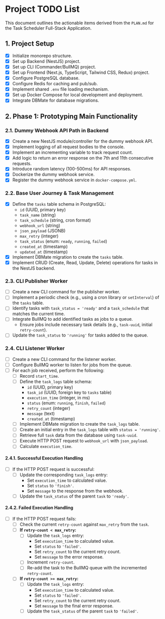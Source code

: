 # Project TODO List

This document outlines the actionable items derived from the `PLAN.md` for the Task Scheduler Full-Stack Application.

## 1. Project Setup

-   [x] Initialize monorepo structure.
-   [x] Set up Backend (NestJS) project.
-   [x] Set up CLI (Commander/BullMQ) project.
-   [x] Set up Frontend (Next.js, TypeScript, Tailwind CSS, Redux) project.
-   [x] Configure PostgreSQL database.
-   [x] Configure Redis for caching and pub/sub.
-   [x] Implement shared `.env` file loading mechanism.
-   [x] Set up Docker Compose for local development and deployment.
-   [x] Integrate DBMate for database migrations.

## 2. Phase 1: Prototyping Main Functionality

### 2.1. Dummy Webhook API Path in Backend

-   [x] Create a new NestJS module/controller for the dummy webhook API.
-   [x] Implement logging of all request bodies to the console.
-   [x] Implement an incrementing variable to track request count.
-   [x] Add logic to return an error response on the 7th and 11th consecutive requests.
-   [x] Introduce random latency (100-500ms) for API responses.
-   [x] Dockerize the dummy webhook service.
-   [x] Register the dummy webhook service in `docker-compose.yml`.

### 2.2. Base User Journey & Task Management

-   [x] Define the `tasks` table schema in PostgreSQL:
    -   `id` (UUID, primary key)
    -   `task_name` (string)
    -   `task_schedule` (string, cron format)
    -   `webhook_url` (string)
    -   `json_payload` (JSONB)
    -   `max_retry` (integer)
    -   `task_status` (enum: `ready`, `running`, `failed`)
    -   `created_at` (timestamp)
    -   `updated_at` (timestamp)
-   [x] Implement DBMate migration to create the `tasks` table.
-   [x] Implement CRUD (Create, Read, Update, Delete) operations for tasks in the NestJS backend.

### 2.3. CLI Publisher Worker

-   [ ] Create a new CLI command for the publisher worker.
-   [ ] Implement a periodic check (e.g., using a cron library or `setInterval`) of the `tasks` table.
-   [ ] Identify tasks with `task_status = 'ready'` and a `task_schedule` that matches the current time.
-   [ ] Integrate BullMQ to add identified tasks as jobs to a queue.
    -   Ensure jobs include necessary task details (e.g., `task-uuid`, initial `retry-count`).
-   [ ] Update the `task_status` to `'running'` for tasks added to the queue.

### 2.4. CLI Listener Worker

-   [ ] Create a new CLI command for the listener worker.
-   [ ] Configure BullMQ worker to listen for jobs from the queue.
-   [ ] For each job received, perform the following:
    -   [ ] Record `start_time`.
    -   [ ] Define the `task_logs` table schema:
        -   `id` (UUID, primary key)
        -   `task_id` (UUID, foreign key to `tasks` table)
        -   `execution_time` (integer, in ms)
        -   `status` (enum: `running`, `finish`, `failed`)
        -   `retry_count` (integer)
        -   `message` (text)
        -   `created_at` (timestamp)
    -   [ ] Implement DBMate migration to create the `task_logs` table.
    -   [ ] Create an initial entry in the `task_logs` table with `status = 'running'`.
    -   [ ] Retrieve full `task` data from the database using `task-uuid`.
    -   [ ] Execute HTTP POST request to `webhook_url` with `json_payload`.
    -   [ ] Calculate `execution_time`.

#### 2.4.1. Successful Execution Handling

-   [ ] If the HTTP POST request is successful:
    -   [ ] Update the corresponding `task_logs` entry:
        -   Set `execution_time` to calculated value.
        -   Set `status` to `'finish'`.
        -   Set `message` to the response from the webhook.
    -   [ ] Update the `task_status` of the parent `task` to `'ready'`.

#### 2.4.2. Failed Execution Handling

-   [ ] If the HTTP POST request fails:
    -   [ ] Check the current `retry-count` against `max_retry` from the `task`.
    -   [ ] **If `retry-count < max_retry`:**
        -   [ ] Update the `task_logs` entry:
            -   Set `execution_time` to calculated value.
            -   Set `status` to `'failed'`.
            -   Set `retry_count` to the current retry count.
            -   Set `message` to the error response.
        -   [ ] Increment `retry-count`.
        -   [ ] Re-add the task to the BullMQ queue with the incremented `retry-count`.
    -   [ ] **If `retry-count >= max_retry`:**
        -   [ ] Update the `task_logs` entry:
            -   Set `execution_time` to calculated value.
            -   Set `status` to `'failed'`.
            -   Set `retry_count` to the current retry count.
            -   Set `message` to the final error response.
        -   [ ] Update the `task_status` of the parent `task` to `'failed'`.